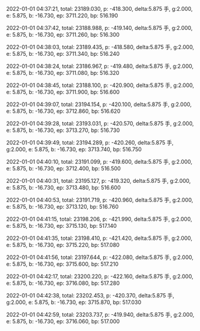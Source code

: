 2022-01-01 04:37:21, total: 23189.030, p: -418.300, delta:5.875 手, g:2.000, e: 5.875, b: -16.730, ep: 3711.220, bp: 516.190

2022-01-01 04:37:42, total: 23188.988, p: -419.140, delta:5.875 手, g:2.000, e: 5.875, b: -16.730, ep: 3711.260, bp: 516.300

2022-01-01 04:38:03, total: 23189.435, p: -418.580, delta:5.875 手, g:2.000, e: 5.875, b: -16.730, ep: 3711.340, bp: 516.240

2022-01-01 04:38:24, total: 23186.967, p: -419.480, delta:5.875 手, g:2.000, e: 5.875, b: -16.730, ep: 3711.080, bp: 516.320

2022-01-01 04:38:45, total: 23188.100, p: -420.900, delta:5.875 手, g:2.000, e: 5.875, b: -16.730, ep: 3711.900, bp: 516.600

2022-01-01 04:39:07, total: 23194.154, p: -420.100, delta:5.875 手, g:2.000, e: 5.875, b: -16.730, ep: 3712.860, bp: 516.620

2022-01-01 04:39:28, total: 23193.031, p: -420.570, delta:5.875 手, g:2.000, e: 5.875, b: -16.730, ep: 3713.270, bp: 516.730

2022-01-01 04:39:49, total: 23194.289, p: -420.260, delta:5.875 手, g:2.000, e: 5.875, b: -16.730, ep: 3713.740, bp: 516.750

2022-01-01 04:40:10, total: 23191.099, p: -419.600, delta:5.875 手, g:2.000, e: 5.875, b: -16.730, ep: 3712.400, bp: 516.500

2022-01-01 04:40:31, total: 23195.127, p: -419.320, delta:5.875 手, g:2.000, e: 5.875, b: -16.730, ep: 3713.480, bp: 516.600

2022-01-01 04:40:53, total: 23191.719, p: -420.960, delta:5.875 手, g:2.000, e: 5.875, b: -16.730, ep: 3713.120, bp: 516.760

2022-01-01 04:41:15, total: 23198.206, p: -421.990, delta:5.875 手, g:2.000, e: 5.875, b: -16.730, ep: 3715.130, bp: 517.140

2022-01-01 04:41:35, total: 23198.410, p: -421.420, delta:5.875 手, g:2.000, e: 5.875, b: -16.730, ep: 3715.220, bp: 517.080

2022-01-01 04:41:56, total: 23197.644, p: -422.080, delta:5.875 手, g:2.000, e: 5.875, b: -16.730, ep: 3715.600, bp: 517.210

2022-01-01 04:42:17, total: 23200.220, p: -422.160, delta:5.875 手, g:2.000, e: 5.875, b: -16.730, ep: 3716.080, bp: 517.280

2022-01-01 04:42:38, total: 23202.453, p: -420.370, delta:5.875 手, g:2.000, e: 5.875, b: -16.730, ep: 3715.870, bp: 517.030

2022-01-01 04:42:59, total: 23203.737, p: -419.940, delta:5.875 手, g:2.000, e: 5.875, b: -16.730, ep: 3716.060, bp: 517.000